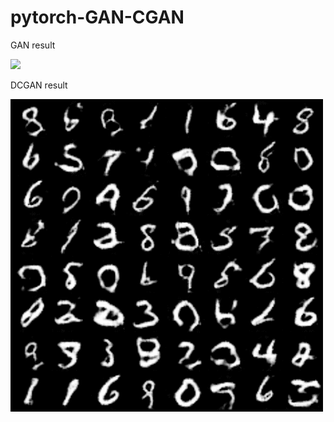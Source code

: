 # pytorch-GAN-CGAN
GAN result

![](./results/gan_mnist_res.gif )


DCGAN result

![](./dcgan_results/dcgan_result.gif )
